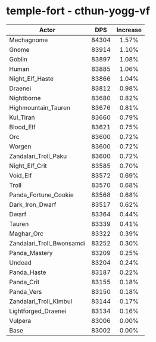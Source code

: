 # temple-fort - cthun-yogg-vf
| Actor | DPS | Increase |
|---|:---:|:---:|
|Mechagnome|84304|1.57%|
|Gnome|83914|1.10%|
|Goblin|83897|1.08%|
|Human|83885|1.06%|
|Night_Elf_Haste|83866|1.04%|
|Draenei|83812|0.98%|
|Nightborne|83680|0.82%|
|Highmountain_Tauren|83676|0.81%|
|Kul_Tiran|83660|0.79%|
|Blood_Elf|83621|0.75%|
|Orc|83600|0.72%|
|Worgen|83600|0.72%|
|Zandalari_Troll_Paku|83600|0.72%|
|Night_Elf_Crit|83585|0.70%|
|Void_Elf|83572|0.69%|
|Troll|83570|0.68%|
|Panda_Fortune_Cookie|83568|0.68%|
|Dark_Iron_Dwarf|83517|0.62%|
|Dwarf|83364|0.44%|
|Tauren|83339|0.41%|
|Maghar_Orc|83322|0.39%|
|Zandalari_Troll_Bwonsamdi|83252|0.30%|
|Panda_Mastery|83209|0.25%|
|Undead|83204|0.24%|
|Panda_Haste|83187|0.22%|
|Panda_Crit|83155|0.18%|
|Panda_Vers|83150|0.18%|
|Zandalari_Troll_Kimbul|83144|0.17%|
|Lightforged_Draenei|83134|0.16%|
|Vulpera|83006|0.00%|
|Base|83002|0.00%|
